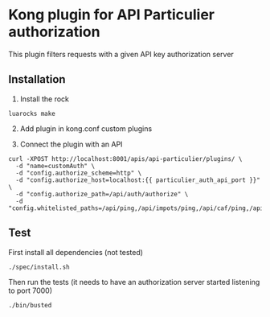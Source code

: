 # Kong plugin for API Particulier authorization

This plugin filters requests with a given API key authorization server

## Installation
1. Install the rock
```
luarocks make
```
2. Add plugin in kong.conf custom plugins

3. Connect the plugin with an API
```
curl -XPOST http://localhost:8001/apis/api-particulier/plugins/ \
  -d "name=customAuth" \
  -d "config.authorize_scheme=http" \
  -d "config.authorize_host=localhost:{{ particulier_auth_api_port }}" \
  -d "config.authorize_path=/api/auth/authorize" \
  -d "config.whitelisted_paths=/api/ping,/api/impots/ping,/api/caf/ping,/api/swagger.yml"
```

## Test
First install all dependencies (not tested)
```
./spec/install.sh
```

Then run the tests (it needs to have an authorization server started listening to port 7000)
```
./bin/busted
```
